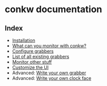# conkw documentation

## Index

* [Installation](INSTALL.md)
* [What can you monitor with conkw?](MONITOR.md)
* [Configure grabbers](CONF_GRABBERS.md)
* [List of all existing grabbers](LIST_GRABBERS.md)
* [Monitor other stuff](EXTERNAL_MONITORING.md)
* [Customize the UI](CUSTOMIZE_UI.md)
* Advanced: [Write your own grabber](WRITE_A_GRABBER.md)
* Advanced: [Write your own clock face](WRITE_A_CLOCK_FACE.md)
